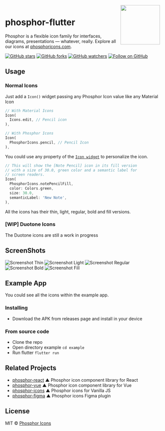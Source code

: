 <img src="/meta/phosphor-mark-tight-yellow.png" width="128" align="right" />

# phosphor-flutter

Phosphor is a flexible icon family for interfaces, diagrams, presentations — whatever, really. Explore all our icons at [phosphoricons.com](https://phosphoricons.com).

[![GitHub stars](https://img.shields.io/github/stars/phosphor-icons/phosphor-flutter?style=flat-square&label=Star)](https://github.com/phosphor-icons/phosphor-flutter)
[![GitHub forks](https://img.shields.io/github/forks/phosphor-icons/phosphor-flutter?style=flat-square&label=Fork)](https://github.com/phosphor-icons/phosphor-flutter/fork)
[![GitHub watchers](https://img.shields.io/github/watchers/phosphor-icons/phosphor-flutter?style=flat-square&label=Watch)](https://github.com/phosphor-icons/phosphor-flutter)
[![Follow on GitHub](https://img.shields.io/github/followers/rektdeckard?style=flat-square&label=Follow)](https://github.com/rektdeckard)

## Usage

### Normal Icons

Just add a `Icon()` widget passing any Phosphor Icon value like any Material Icon

```dart
// With Material Icons
Icon(
  Icons.edit, // Pencil icon
),

// With Phosphor Icons
Icon(
  PhosphorIcons.pencil, // Pencil Icon
),
```

You could use any property of the [`Icon widget`](https://api.flutter.dev/flutter/widgets/Icon-class.html) to personalize the icon.

```dart
// This will show the [Note Pencil] icon in its fill version
// with a size of 30.0, green color and a semantic label for
// screen readers.
Icon(
  PhosphorIcons.notePencilFill,
  color: Colors.green,
  size: 30.0,
  semanticLabel: 'New Note',
),
```

All the icons has their thin, light, regular, bold and fill versions.

### [WIP] Duotone Icons

The Duotone icons are still a work in progress

## ScreenShots

![Screenshot Thin](/meta/screen_thin.png)
![Screenshot Light](/meta/screen_light.png)
![Screenshot Regular](/meta/screen_regular.png)
![Screenshot Bold](/meta/screen_bold.png)
![Screenshot Fill](/meta/screen_fill.png)

## Example App

You could see all the icons within the example app.

### Installing

- Download the APK from releases page and install in your device

### From source code

- Clone the repo
- Open directory example `cd example`
- Run flutter `flutter run`

## Related Projects

- [phosphor-react](https://github.com/phosphor-icons/phosphor-react) ▲ Phosphor icon component library for React
- [phosphor-vue](https://github.com/phosphor-icons/phosphor-vue) ▲ Phosphor icon component library for Vue
- [phosphor-icons](https://github.com/phosphor-icons/phosphor-icons) ▲ Phosphor icons for Vanilla JS
- [phosphor-figma](https://github.com/phosphor-icons/phosphor-figma) ▲ Phosphor icons Figma plugin

## License

MIT © [Phosphor Icons](https://github.com/phosphor-icons)

